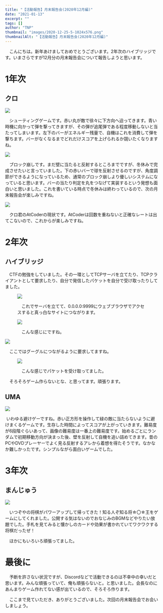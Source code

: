 ```yaml
---
title: "【活動報告】月末報告会(2020年12月編)"
date: "2021-01-13"
excerpt: ""
tags: []
author: "TNP"
thumbnail: "images/2020-12-25-5-1024x576.png"
thumbnailAlt: "【活動報告】月末報告会(2020年12月編)"
---
```


　こんにちは。新年あけましておめでとうございます。2年次のハイブリッジです。いまさらですが12月分の月末報告会について報告しようと思います。

# 1年次

## クロ

![](images/2020-12-25-5-1024x576.png)

　シューティングゲームです。赤い丸が敵で徐々に下方向へ迫ってきます。青い時機に向かって弾を撃ってきますが、その弾が追尾弾である程度移動しないと当たってしまいます。左下のバーがエネルギー残量で、自機はこれを消費して弾を撃ちます。バーがなくなるまでどれだけスコアを上げられるか競いたくなりますね。

![](images/2020-12-25-7-1024x576.png)

　ブロック崩しです。まだ壁に当たると反射するところまでですが、冬休みで完成させたいと言っていました。下の赤いバーで球を反射させるのですが、角度調節ができるようになっているため、通常のブロック崩しより優しいシステムになっていると思います。バーの当たり判定を丸をつなげて実装するという発想も面白いと思いました。これを書いている時点で冬休みは終わっているので、次の月末報告会が楽しみですね。

![](images/messageImage_1608889934350.jpg)

　クロ君のAtCoderの現状です。AtCoderは回数を重ねないと正確なレートは出てこないので、これからが楽しみですね。

# 2年次

## ハイブリッジ

　CTFの勉強をしていました。その一環としてTCPサーバを立てたり、TCPクライアントとして要求したり、自分で発信したパケットを自分で受け取ったりしてました。

<figure>

![](images/b5fcde0712bebfbf59ac304d1137d4a1-1024x611.png)

<figcaption>

　これでサーバを立てて、0.0.0.0:9999にウェブブラウザでアクセスすると真っ白なサイトにつながります。

</figcaption>

</figure>

<figure>

![](images/ed573d8b29b093cf2359cd3bdcc3107b-1024x611.png)

<figcaption>

　こんな感じにですね。

</figcaption>

</figure>

![](images/d0ebf0cf49570cd8424e739d25ca2414-1024x611.png)

　ここではグーグルにつながるように要求してますね。

<figure>

![](images/d0bf2d325a8cd892aa9f8bcf2005ae15-1024x611.png)

<figcaption>

　こんな感じでパケットを受け取ってました。

</figcaption>

</figure>

　そろそろゲーム作らないとな、と思ってます。頑張ります。

## UMA

![](images/DxLib-2020_12_25-18_40_37.png)

 いわゆる避けゲーですね。赤い正方形を操作して緑の敵に当たらないように避けまくるゲームです。生存した時間によってスコアが上がっていきます。難易度が6段階ぐらいあって、画像の難易度は一番上の難易度です。始めるごとにランダムで初期移動方向が決まった後、壁を反射して自機を追い詰めてきます。昔のPCやDVDプレーヤーでよく見る反射するアレから着想を得たそうです。なかなか難しかったです。シンプルながら面白いゲームでした。

# 3年次

## まんじゅう

![](images/2020-12-28-1024x714.png)

　いつぞやの将棋がパワーアップして帰ってきた！知る人ぞ知る将☆〇☆王をゲームにしてくれました。公開する気はないのでおなじみのBGMなどやりたい放題でした。手札を見てみると懐かしのカードや効果が書かれていてワクワクする将棋だったぜ！

　ほかにもいろいろ頑張ってました。

# 最後に

　予断を許さない状況ですが、Discordなどで活動できるのは不幸中の幸いだと思います。みんな頑張っていて、俺も頑張らないと。と思いました。会長なのにあんまりゲーム作れてない感が出ているので、そろそろ作ります。

　ここまで見ていただき、ありがとうございました。次回の月末報告会でお会いしましょう。
